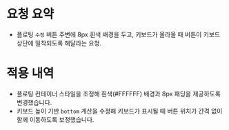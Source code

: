 # 요청 요약
- 플로팅 `수정` 버튼 주변에 8px 흰색 배경을 두고, 키보드가 올라올 때 버튼이 키보드 상단에 밀착되도록 해달라는 요청.

# 적용 내역
- 플로팅 컨테이너 스타일을 조정해 흰색(#FFFFFF) 배경과 8px 패딩을 제공하도록 변경했습니다.
- 키보드 높이 기반 `bottom` 계산을 수정해 키보드가 표시될 때 버튼 위치가 간격 없이 함께 이동하도록 보정했습니다.
